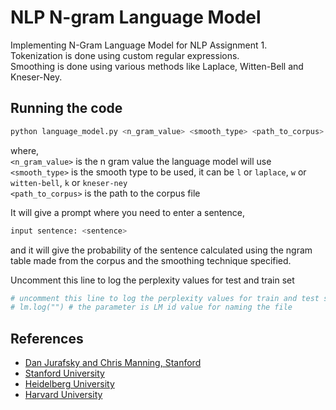 # NLP N-gram Language Model  

Implementing N-Gram Language Model for NLP Assignment 1.  
Tokenization is done using custom regular expressions.  
Smoothing is done using various methods like Laplace, Witten-Bell and Kneser-Ney.  

## Running the code  

```bash
python language_model.py <n_gram_value> <smooth_type> <path_to_corpus>
```

where,  
`<n_gram_value>` is the n gram value the language model will use  
`<smooth_type>` is the smooth type to be used, it can be `l` or `laplace`, `w` or `witten-bell`, `k` or `kneser-ney`  
`<path_to_corpus>` is the path to the corpus file  

It will give a prompt where you need to enter a sentence,  
```bash
input sentence: <sentence>
```  
and it will give the probability of the sentence calculated using the ngram table made from the corpus and the smoothing technique specified.  

Uncomment this line to log the perplexity values for test and train set  
```python
# uncomment this line to log the perplexity values for train and test set
# lm.log("") # the parameter is LM id value for naming the file
```  

## References  
- [Dan Jurafsky and Chris Manning, Stanford](https://www.youtube.com/playlist?list=PLLssT5z_DsK8HbD2sPcUIDfQ7zmBarMYv)
- [Stanford University](https://nlp.stanford.edu/~wcmac/papers/20050421-smoothing-tutorial.pdf)
- [Heidelberg University](https://www.cl.uni-heidelberg.de/courses/ss15/smt/scribe6.pdf)
- [Harvard University](https://www.microsoft.com/en-us/research/wp-content/uploads/2016/02/tr-10-98.pdf?from=https%3A%2F%2Fresearch.microsoft.com%2F%7Ejoshuago%2Ftr-10-98.pdf)
